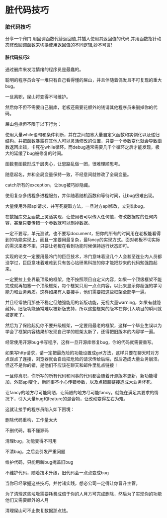 # 脏代码技巧


### 脏代码技巧
分享一个窍门 用回调函数代替返回值,并插入使用其返回值的代码,并用函数指针动态修改回调函数来切换使用返回值的不同逻辑,妙不可言!
#### 脏代码技巧2
通过删库来发泄情绪的程序员是最蠢的。

聪明的程序员会写一堆只有自己看得懂的屎山，并且伴随着偶发且不可复现的重大bug。

一旦离职，屎山将变得不可维护。


然后你不但不需要自己删库，老板还需要花额外的钱请其他程序员来删掉你的代码。


屎山包括但不限于以下行为：


使用大量while语句和条件判断，并在之间加塞大量自定义函数和实例化以及递归结构。并把函数暴露在其他人可以灵活修改的位置，只要一个参数变化就会导致函数返回出错，卡死在while循环。而debug通常需要几千个循环之后才能发现，极大的延缓了bug被修复的时间。


函数套函数形成千层夹心，让思路乱做一团，很难理顺思考。

随意起名，并和全局变量保持一致，不经意间就修改了全局变量。

catch所有的exception，让bug被巧妙隐藏。

使用复杂多线程多进程服务，并伴随着随机函数和等待时间，让bug很难出现。

大量使用外部api请求，并写死提取方法，一旦对方api修改，立刻出bug。

在数据库交互函数上灵活实现，让使用者可以传入任何值，修改数据库的任何内容，甚至只要传错一个参数就可以删掉数据。

一定不要写，单元测试，也不要写document，把你的所有的时间用在老板能看得到的功能实现上，而且一定要用最复杂，最fancy的实现方式。面对老板不切实际的需求来者不拒，只要让老板在看到功能时候保持运行状态即可。


实现的论文一定要用最冷门的巨巨技术，冷门意味着没几个人会甚至连业内人员都没学过，巨巨意味着难难到只有苦心钻研黑科技的你才能把抄来的代码勉强跑起来。

一定要拉上业界最顶级的框架，绝不按照项目自定义内容，如果一个顶级框架不能完成就再加塞一个顶级框架，每个框架只用一点点内容，以此来显示你超强的学习能力和业务素质。这样如果有人要接手，他们需要把这些框架全部学一遍。

并且经常使用那些不稳定但勉强能用的新版功能，无视大量warning，如果有就隐藏掉。旧版功能通常难以被新版支持，所以这些框架的版本在你引入项目的瞬间就被定死了。

然后为了保险起见你不要升级框架，一定要用最老的框架，这样一个毕业生误以为学会了框架内容结果却发现自己学的框架太新了，还得把旧版本的内容学一遍。


经常使用开源bug书写程序，这样一旦开源库修复bug，你的代码就需要重写。


如果写http请求，请一定把最危险的功能设置成get方法，这样只要在聊天时对方点误点了连接，浏览器就会自动把危险的请求传给后端，然后造成大量业务崩溃。但这不是你的错，是他们不应该在聊天和邮件里乱点链接！


一旦你离职，你所写的所有代码和同事的代码都会随着开源版本更新，新功能增加，外部api变化，新同事不小心传错参数，以及点错超链接造成大业务坏死。

让fancy的地方尽可能简陋，让简陋的地方尽可能fancy。就能在满足其要求的情况下，引入大量bug和feature的混合物，让改动变得左右为难。


这就让接手的程序员陷入如下困境：

删除代码重构，工作量太大

不删代码，看不懂源码

清理bug，功能变得不可用

不清bug，之后会引发严重问题

维护代码，只能用新bug掩盖旧bug

不维护代码，随着技术升级，旧代码会一点点变成bug


当你已经掌握这些技巧，并付诸实践，想必公司一定得让你晋升主管。

为了清理这些垃圾需要耗费成倍于你的人月方可完成删除，然后为了实现你的功能他们又需要额外的人月


清理屎山可不止恢复数据那点钱。


